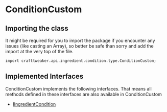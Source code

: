 # ConditionCustom

## Importing the class

It might be required for you to import the package if you encounter any issues (like casting an Array), so better be safe than sorry and add the import at the very top of the file.
```zenscript
import crafttweaker.api.ingredient.condition.type.ConditionCustom;
```


## Implemented Interfaces
ConditionCustom implements the following interfaces. That means all methods defined in these interfaces are also available in ConditionCustom

- [IIngredientCondition](/vanilla/api/ingredient/condition/IIngredientCondition)

